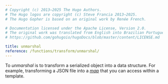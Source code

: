 ```yaml
---
# Copyright (c) 2013–2025 The Hugo Authors.
# The Hugo logos are copyright (c) Steve Francia 2013–2025.
# The Hugo Gopher is based on an original work by Renée French.

# Documentation licensed under the Apache License, Version 2.0.
# The original work was translated from English into Brazilian Portuguese.
# https://github.com/gohugoio/hugoDocs/blob/master/content/LICENSE.md

title: unmarshal
reference: /functions/transform/unmarshal/
---
```


To _unmarshal_ is to transform a serialized object into a data structure. For example, transforming a JSON file into a [_map_](g) that you can access within a template.
